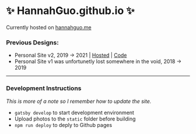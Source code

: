 # ✨ HannahGuo.github.io ✨

Currently hosted on [hannahguo.me](https://hannahguo.me)

### Previous Designs:

-   Personal Site v2, 2019 -> 2021 | [Hosted](https://hannah-guo-v2.netlify.app/) | [Code](https://github.com/HannahGuo/HannahGuo.github.io/tree/v2)
-   Personal Site v1 was unfortunetly lost somewhere in the void, 2018 -> 2019

---

### Development Instructions

_This is more of a note so I remember how to update the site._

-   `gatsby develop` to start development environment
-   Upload photos to the `static` folder before building
-   `npm run deploy` to deply to Github pages
